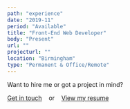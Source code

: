 ```yaml
---
path: "experience"
date: "2019-11"
period: "Available"
title: "Front-End Web Developer"
body: "Present"
url: ""
projecturl: ""
location: "Birmingham"
type: "Permanent & Office/Remote"
---
```

Want to hire me or got a project in mind?

<a class="btn btn--primary btn--sm" href="mailto:mo.abbas.29@gmail.com">Get in touch</a> &nbsp;&nbsp; or &nbsp;&nbsp; <a class="btn btn--secondary btn--sm" rel="noopener noreferrer" target="_blank" href="/resume/">View my resume</a>